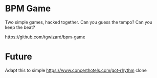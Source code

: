 # BPM Game

Two simple games, hacked together. Can you guess the tempo? Can you keep the beat?

https://github.com/tgwizard/bpm-game

# Future

Adapt this to simple https://www.concerthotels.com/got-rhythm clone
